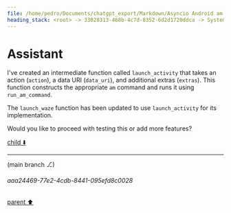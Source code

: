```yaml
---
file: /home/pedro/Documents/chatgpt_export/Markdown/Asyncio Android am Integration.md
heading_stack: <root> -> 33028313-468b-4c7d-8352-6d2d1720ddca -> System -> 39ea25d0-5f9f-45ba-bf86-c730d4173350 -> System -> aaa27bdf-0126-4efe-993d-35b4823801e1 -> User -> 19604108-672c-4d31-99ac-0799fd1fd233 -> Assistant -> aaa200cc-93ac-4ba9-b80c-7d42d885a647 -> User -> 0d1d5bd6-4a44-44c5-8225-253c1660498c -> Assistant -> aaa2d7a8-e627-444c-b642-0016cca0ec5f -> User -> 3ff55b5a-274c-478b-bd3e-9258a0279985 -> Assistant -> d51f6070-5ab7-45c2-acb6-f9c08b10328e -> Tool -> 91701092-7042-4065-a8d7-a509c447eb3f -> Assistant
---
```

# Assistant

I've created an intermediate function called `launch_activity` that takes an action (`action`), a data URI (`data_uri`), and additional extras (`extras`). This function constructs the appropriate `am` command and runs it using `run_am_command`.

The `launch_waze` function has been updated to use `launch_activity` for its implementation.

Would you like to proceed with testing this or add more features?

[child ⬇️](#aaa24469-77e2-4cdb-8441-095efd8c0028)

---

(main branch ⎇)
###### aaa24469-77e2-4cdb-8441-095efd8c0028
[parent ⬆️](#91701092-7042-4065-a8d7-a509c447eb3f)
